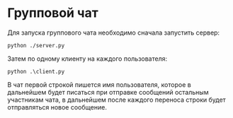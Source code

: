 # Групповой чат
Для запуска группового чата необходимо сначала запустить сервер: 
```
python ./server.py
```
Затем по одному клиенту на каждого пользователя:
```
python .\client.py
```
В чат первой строкой пишется имя пользователя, которое в дальнейшем будет писаться при отправке сообщений остальным 
участникам чата, в дальнейшем после каждого переноса строки будет отправляться новое сообщение.
